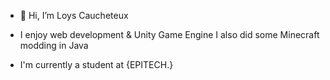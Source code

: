 - 👋 Hi, I’m Loys Caucheteux
- I enjoy web development & Unity Game Engine
I also did some Minecraft modding in Java

- I'm currently a student at {EPITECH.}
